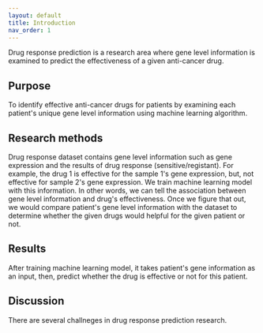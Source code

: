 ```yaml
---
layout: default
title: Introduction
nav_order: 1
---
```


Drug response prediction is a research area where gene level information is examined to predict the effectiveness of a given anti-cancer drug.

## Purpose

To identify effective anti-cancer drugs for patients by examining each patient's unique gene level information using machine learning algorithm.

## Research methods

Drug response dataset contains gene level information such as gene expression and the results of drug response (sensitive/registant). For example, the drug 1 is effective for the sample 1's gene expression, but, not effective for sample 2's gene expression. We train machine learning model with this information. In other words, we can tell the association between gene level information and drug's effectiveness. Once we figure that out, we would compare patient's gene level information with the dataset to determine whether the given drugs would helpful for the given patient or not.

## Results

After training machine learning model, it takes patient's gene information as an input, then, predict whether the drug is effective or not for this patient.

## Discussion

There are several challneges in drug response prediction research. 